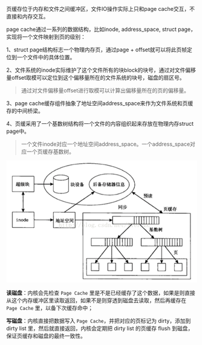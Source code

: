 页缓存位于内存和文件之间缓冲区，文件IO操作实际上只和page cache交互，不直接和内存交互。

page cache通过一系列的数据结构，比如inode, address_space, struct page，实现将一个文件映射到页的级别：

1、struct page结构标志一个物理内存页，通过page + offset就可以将此页帧定位到一个文件中的具体位置。

2、文件系统的inode实际维护了这个文件所有的块block的块号，通过对文件偏移量offset取模可以定位到这个偏移量所在的文件系统的块号，磁盘的扇区号。
> 通过对文件偏移量offset进行取模可以计算出偏移量所在的页的偏移量。

3、page cache缓存组件抽象了地址空间address_space来作为文件系统和页缓存的中间桥梁。

4、页缓采用了一个基数树结构将一个文件的内容组织起来存放在物理内存struct page中。
> 一个文件inode对应一个地址空间address_space。一个address_space对应一个页缓存基数树。

![img](assets/182311157822225.png)

**读磁盘**：内核会先检查 `Page Cache` 里是不是已经缓存了这个数据，如果是则直接从这个内存缓冲区里读取返回，如果不是则穿透到磁盘去读取，然后再缓存在 `Page Cache` 里，以备下次缓存命中；

**写磁盘**：内核直接把数据写入 `Page Cache`，并把对应的页标记为 dirty，添加到 dirty list 里，然后就直接返回，内核会定期把 dirty list 的页缓存 flush 到磁盘，保证页缓存和磁盘的最终一致性。
